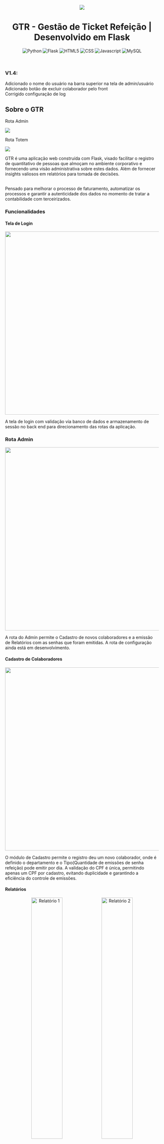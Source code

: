 <p align="center">
  <a>
    <img src="https://github.com/user-attachments/assets/de38cf9a-0904-474d-b001-91e705fe8510">


  </a>
</p>
<h1 align="center">GTR - Gestão de Ticket Refeição | Desenvolvido em Flask</h1>
<p align="center">
  <img alt="Python" src="https://img.shields.io/badge/-Python-3776AB?style=flat-square&logo=python&logoColor=white" />
  <img alt="Flask" src="https://img.shields.io/badge/-Flask-000000?style=flat-square&logo=flask&logoColor=white" />
  <img alt="HTML5" src="https://img.shields.io/badge/-HTML5-E34F26?style=flat-square&logo=html5&logoColor=white" />
  <img alt="CSS" src="https://img.shields.io/badge/CSS-239120?style=flat-square&logo=css3&logoColor=white" />
  <img alt="Javascript" src="https://img.shields.io/badge/Javascript-FF0000?style=flat-square&logo=javascript&logoColor=white" />
  <img alt="MySQL" src="https://img.shields.io/badge/MySQL-BD00FF?style=flat-square&logo=sqlite&logoColor=white" />
</p>
<br>

### V1.4:
Adicionado o nome do usuário na barra superior na tela de admin/usuário
<br>Adicionado botão de excluir colaborador pelo front
<br>Corrigido configuração de log

## Sobre o GTR

<p align="center">
  <p>Rota Admin</p>
  <img src="https://github.com/user-attachments/assets/de377f0a-d788-46aa-bfa7-69ccd5589b40"/>
  <p>Rota Totem</p>
	<img src="https://github.com/user-attachments/assets/303e0dcd-f5c7-494a-a120-b6d36c8f9179"/>
</p>
<p align="center">

GTR é uma aplicação web construída com Flask, visado facilitar o registro de quantitativo de pessoas que almoçam no ambiente corporativo e fornecendo uma visão administrativa sobre estes dados. Além de fornecer insights valiosos em relatórios para tomada de decisões.

<br>Pensado para melhorar o processo de faturamento, automatizar os processos e garantir a autenticidade dos dados no momento de tratar a contabilidade com terceirizados.
</p>

### Funcionalidades
#### Tela de Login

<p align="center">
  <img src="https://github.com/user-attachments/assets/007aca78-619b-45ab-90a2-73f3b205dab9" width="600">
</p>

A tela de login com validação via banco de dados e armazenamento de sessão no back end para direcionamento das rotas da aplicação.

### Rota Admin
<p align="center">
  <img src="https://github.com/user-attachments/assets/c79f1ed8-8378-4050-94f7-73859e0e056c" width="600">
</p>

A rota do Admin permite o Cadastro de novos colaboradores e a emissão de Relatórios com as senhas que foram emitidas. A rota de configuração ainda está em desenvolvimento.

#### Cadastro de Colaboradores
<p align="center">
  <img src="https://github.com/user-attachments/assets/c615f618-95f0-43ae-aa42-139f682fd21b" width="600">  
</p>
O módulo de Cadastro permite o registro deu um novo colaborador, onde é definido o departamento e o Tipo(Quantidade de emissões de senha refeição) pode emitir por dia.
A validação do CPF é única, permitindo apenas um CPF por cadastro, evitando duplicidade e garantindo a eficiência do controle de emissões.

#### Relatórios
<p align="center">
  <img src="https://github.com/user-attachments/assets/d96f0185-f2ea-403d-a651-8d8849447973" alt="Relatório 1" width="45%" />
  <img src="https://github.com/user-attachments/assets/d3a33b4c-149b-484f-aaf8-6a8aaf3d6b70" alt="Relatório 2" width="45%" />
</p> 

**Relatório Total de Senhas Emitidas**
- Exibe uma listagem detalhada de todas as senhas geradas no período selecionado.
- Informações incluídas:
  - Número da senha
  - CPF do colaborador/visitante
  - Nome
  - Cargo
  - Departamento
  - Data e hora da emissão
- Indicado para auditoria e conferência individual das emissões.

**Relatório Analítico com Gráficos**
- Apresenta uma visão estatística das senhas emitidas em determinado período, com:
  - Total de colaboradores cadastrados
  - Resumo de senhas por período (diurno/noturno)
  - Quantidade por tipo (visitante/colaborador)
  - Quantidade por departamento
- Inclui gráficos de:
  - Barras: Top 5 departamentos com mais emissões
  - Pizza: Proporção de senhas emitidas vs base de colaboradores cadastrados
- Ideal para análise gerencial e planejamento.


### Rota Emissões de Senha
<p align="center">
  <img src="https://github.com/user-attachments/assets/5c9d3118-30ec-4b4b-b35d-715d03bd3a3e" width="45%" />
  <img src="https://github.com/user-attachments/assets/a31e4ad8-2fb9-41ab-994e-da09ad42e8d0" width="45%" />
</p>
<p align="center">
  <img src="https://github.com/user-attachments/assets/0db3abf7-3c0f-4dd3-ad24-40a938dd400a" width="45%" />
  <img src="https://github.com/user-attachments/assets/beb3e6dc-9ff8-418f-8dd8-782ffb80a364" width="45%" />
</p>
A rota de Emissões de senha é o fluxo operacional usado pelos colaboradores/visitantes para emitir a senha e poder retirar a refeição.
Foi definido duas rotas: Colaborador para os funcionários fixos e visitantes para usuários temporários ou exporádicos.
Como parâmetros de controle, foi definido: validação de CPF, verificação se o CPF existe no banco para o colaborador, verificação de limite de emissão.


## Tecnologias utilizadas

- <strong>Python, Flask</strong>
  
- <strong>HTML5, CSS3 e Javascript</strong>
  
- <strong>MySQL</strong>
  